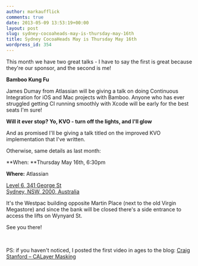 ```yaml
---
author: markaufflick
comments: true
date: 2013-05-09 13:53:19+00:00
layout: post
slug: sydney-cocoaheads-may-is-thursday-may-16th
title: Sydney CocoaHeads May is Thursday May 16th
wordpress_id: 354
---
```


This month we have two great talks - I have to say the first is great because they're our sponsor, and the second is me!




**Bamboo Kung Fu**




James Dumay from Atlassian will be giving a talk on doing Continuous Integration for iOS and Mac projects with Bamboo. Anyone who has ever struggled getting CI running smoothly with Xcode will be early for the best seats I'm sure!




**Will it ever stop? Yo, KVO - turn off the lights, and I'll glow**




And as promised I'll be giving a talk titled on the improved KVO implementation that I've written.




Otherwise, same details as last month:




**When: **Thursday May 16th, 6:30pm




**Where:** Atlassian




[Level 6, 341 George St](http://goo.gl/Pm0lA)  
[Sydney, NSW, 2000, Australia](http://goo.gl/Pm0lA)




It's the Westpac building opposite Martin Place (next to the old Virgin Megastore) and since the bank will be closed there's a side entrance to access the lifts on Wynyard St.




See you there!




 




PS: if you haven't noticed, I posted the first video in ages to the blog: [Craig Stanford – CALayer Masking](http://wp.me/p13nzc-5u)
